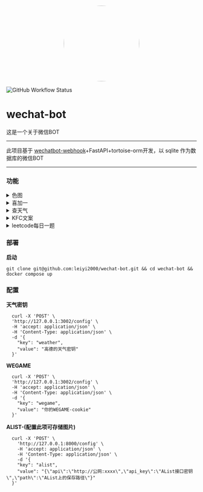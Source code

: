 <div align="center">
<img src="https://raw.githubusercontent.com/leiyi2000/wechat-bot/main/docs/resources/image/logo.jpeg" style="width:200px; height:200px; border-radius:50%;"/>
</div>

![GitHub Workflow Status](https://img.shields.io/github/actions/workflow/status/leiyi2000/wechat-bot/main.yml)

# wechat-bot
这是一个关于微信BOT
***
此项目基于 [wechatbot-webhook](https://github.com/danni-cool/wechatbot-webhook)+FastAPI+tortoise-orm开发，以 sqlite 作为数据库的微信BOT
***


### 功能

<details>
<summary>色图</summary>
<table>
  <tr>
    <th>指令</th>
    <th>结果</th>
  </tr>
  <tr>
    <td>st</td>
    <td><img src="https://raw.githubusercontent.com/leiyi2000/wechat-bot/main/docs/resources/image/st.webp" style="width:200px; height:100px;"></td>
  </tr>
    <tr>
    <td>sts</td>
    <td>保存最近发的st到alist(如果开启了alist)</td>
  </tr>
</table>
</details>

<details>
<summary>喜加一</summary>
<table>
  <tr>
    <th>指令</th>
    <th>结果</th>
  </tr>
  <tr>
    <td>喜加一</td>
    <td><p>    <br>游戏:	《Circus Electrique》
    <br>描述:	《Circus Electrique》融入了多种元素，包括故事驱动的角色扮演、战术、马戏团管理，极具吸引力。就在普普通通的伦敦市民神秘地变为冷酷无情的杀手之际，只有 Circus <br>Electrique 天赋异禀的艺人们拥有拯救这座城市所需的能力。 
    <br>价格:	0
    <br>时间:	2024-05-09 ~ 2024-05-16
    <br>领取:	https://store.epicgames.com/zh-CN/p/circus-electrique</p></td>
  </tr>
</table>
</details>

<details>
<summary>查天气</summary>
<table>
  <tr>
    <th>指令</th>
    <th>结果</th>
  </tr>
  <tr>
    <td>天气&nbsp;成都</td>
    <td><img src="https://raw.githubusercontent.com/leiyi2000/wechat-bot/main/docs/resources/image/weather.jpg"></td>
  </tr>
</table>
</details>

<details>
<summary>KFC文案</summary>
<table>
  <tr>
    <th>指令</th>
    <th>结果</th>
  </tr>
  <tr>
    <td><p>kfc</p></td>
    <td><p>CRAZY-THURSDAY，周期性发作，需要一种叫V- ME 50的特殊药物靶向治疗</p></td>
  </tr>
</table>
</details>

<details>
<summary>leetcode每日一题</summary>
<table>
  <tr>
    <th>指令</th>
    <th>结果</th>
  </tr>
  <tr>
    <td><p>每日一题</p></td>
    <td><img src="https://raw.githubusercontent.com/leiyi2000/wechat-bot/main/docs/resources/image/leetcode.png"></td>
  </tr>
</table>
</details>


### 部署

**启动**

    git clone git@github.com:leiyi2000/wechat-bot.git && cd wechat-bot && docker compose up

### 配置
  
  **天气密钥**

      curl -X 'POST' \
      'http://127.0.0.1:3002/config' \
      -H 'accept: application/json' \
      -H 'Content-Type: application/json' \
      -d '{
        "key": "weather",
        "value": "高德的天气密钥"
      }'


  **WEGAME**

      curl -X 'POST' \
      'http://127.0.0.1:3002/config' \
      -H 'accept: application/json' \
      -H 'Content-Type: application/json' \
      -d '{
        "key": "wegame",
        "value": "你的WEGAME-cookie"
      }'


  **ALIST-(配置此项可存储图片)**

      curl -X 'POST' \
        'http://127.0.0.1:8000/config' \
        -H 'accept: application/json' \
        -H 'Content-Type: application/json' \
        -d '{
        "key": "alist",
        "value": "{\"api\":\"http://公网:xxxx\",\"api_key\":\"AList接口密钥\",\"path\":\"AList上的保存路径\"}"
      }'
